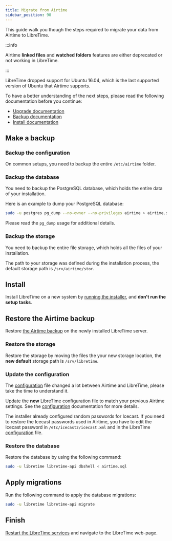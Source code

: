 ```yaml
---
title: Migrate from Airtime
sidebar_position: 90
---
```


This guide walk you though the steps required to migrate your data from Airtime to LibreTime.

:::info

Airtime **linked files** and **watched folders** features are either deprecated or not working in LibreTime.

:::

LibreTime dropped support for Ubuntu 16.04, which is the last supported version of Ubuntu that Airtime supports.

To have a better understanding of the next steps, please read the following documentation before you continue:

- [Upgrade documentation](./upgrade.md)
- [Backup documentation](../backup.md)
- [Install documentation](./install-using-the-installer.md)

## Make a backup

### Backup the configuration

On common setups, you need to backup the entire `/etc/airtime` folder.

### Backup the database

You need to backup the PostgreSQL database, which holds the entire data of your installation.

Here is an example to dump your PostgreSQL database:

```bash
sudo -u postgres pg_dump --no-owner --no-privileges airtime > airtime.sql
```

Please read the `pg_dump` usage for additional details.

### Backup the storage

You need to backup the entire file storage, which holds all the files of your installation.

The path to your storage was defined during the installation process, the default storage path is `/srv/airtime/stor`.

## Install

Install LibreTime on a new system by [running the installer](./install-using-the-installer.md#run-the-installer), and **don't run the setup tasks**.

## Restore the Airtime backup

Restore [the Airtime backup](../backup.md#restore) on the newly installed LibreTime server.

### Restore the storage

Restore the storage by moving the files the your new storage location, the **new default** storage path is `/srv/libretime`.

### Update the configuration

The [configuration](../configuration.md) file changed a lot between Airtime and LibreTime, please take the time to understand it.

Update the **new** LibreTime configuration file to match your previous Airtime settings. See the [configuration](../configuration.md) documentation for more details.

The installer already configured random passwords for Icecast. If you need to restore the Icecast passwords used in Airtime, you have to edit the Icecast password in `/etc/icecast2/icecast.xml` and in the LibreTime [configuration](../configuration.md#stream) file.

### Restore the database

Restore the database by using the following command:

```bash
sudo -u libretime libretime-api dbshell < airtime.sql
```

## Apply migrations

Run the following command to apply the database migrations:

```bash
sudo -u libretime libretime-api migrate
```

## Finish

[Restart the LibreTime services](upgrade.md#restart-the-services) and navigate to the LibreTime web-page.
